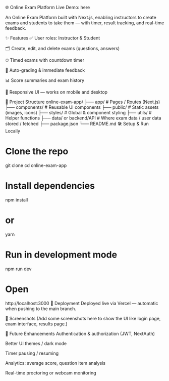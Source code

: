 🌐 Online Exam Platform
Live Demo: here

An Online Exam Platform built with Next.js, enabling instructors to create exams and students to take them — with timer, result tracking, and real-time feedback.

✨ Features
✅ User roles: Instructor & Student

🗂 Create, edit, and delete exams (questions, answers)

⏱ Timed exams with countdown timer

🧮 Auto-grading & immediate feedback

📊 Score summaries and exam history

📱 Responsive UI — works on mobile and desktop

📂 Project Structure
online-exam-app/
├── app/                     # Pages / Routes (Next.js)
├── components/              # Reusable UI components
├── public/                  # Static assets (images, icons)
├── styles/                  # Global & component styling
├── utils/                   # Helper functions
├── data/ or backend/API      # Where exam data / user data stored / fetched
├── package.json
└── README.md
🛠 Setup & Run Locally
# Clone the repo
git clone <your-repo-url>
cd online-exam-app

# Install dependencies
npm install
# or
yarn

# Run in development mode
npm run dev

# Open
http://localhost:3000
🚀 Deployment
Deployed live via Vercel — automatic when pushing to the main branch.

📸 Screenshots
(Add some screenshots here to show the UI like login page, exam interface, results page.)

🔮 Future Enhancements
Authentication & authorization (JWT, NextAuth)

Better UI themes / dark mode

Timer pausing / resuming

Analytics: average score, question item analysis

Real-time proctoring or webcam monitoring
